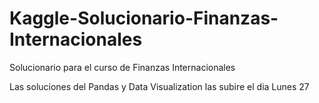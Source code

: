 # Kaggle-Solucionario-Finanzas-Internacionales
Solucionario para el curso de Finanzas Internacionales

Las soluciones del Pandas y Data Visualization las subire el dia Lunes 27
